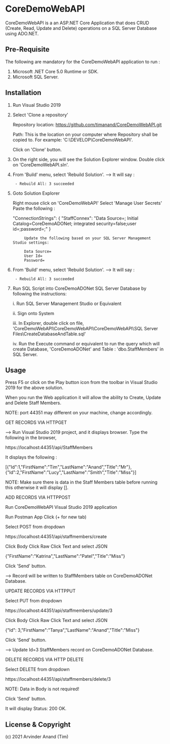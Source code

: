 # CoreDemoWebAPI

CoreDemoWebAPI is a an ASP.NET Core Application that does CRUD (Create, Read, Update and Delete) operations on a SQL Server Database using ADO.NET.


## Pre-Requisite
The following are mandatory for the CoreDemoWebAPI application to run :

1. Microsoft .NET Core 5.0 Runtime or SDK.
2. Microsoft SQL Server. 


## Installation

1. Run Visual Studio 2019

2. Select 'Clone a repository'

 	Repository location: 
 	https://github.com/timanand/CoreDemoWebAPI.git

 	Path:
 	This is the location on your computer where Repository shall be copied to. For example: 'C:\DEVELOP\CoreDemoWebAPI\'.

 	Click on 'Clone' button.




3. On the right side, you will see the Solution Explorer window. Double click on 'CoreDemoWebAPI.sln'.



4. From 'Build' menu, select 'Rebuild Solution'. 
	--> It will say : 
		
		- Rebuild All: 3 succeeded


5. Goto Solution Explorer

	Right mouse click on 'CoreDemoWebAPI'
	Select 'Manage User Secrets'
	Paste the following :

	  "ConnectionStrings": {
    		"StaffConnex": "Data Source=; Initial Catalog=CoreDemoADONet; 
				integrated security=false;user id=;password=;"
  			       }

			Update the following based on your SQL Server Management Studio settings:
			
			Data Source=
			User Id=
			Password=


6. From 'Build' menu, select 'Rebuild Solution'.
	--> It will say : 
		
		- Rebuild All: 3 succeeded


7. Run SQL Script into CoreDemoADONet SQL Server Database by following the instructions:

	i. Run SQL Server Management Studio or Equivalent

	ii. Sign onto System

	iii. In Explorer, double click on file, 'CoreDemoWebAPI\CoreDemoWebAPI\CoreDemoWebAPI\SQL Server Files\CreateDatabaseAndTable.sql'
	

	iv. Run the Execute command or equivalent to run the query which will create Database, 'CoreDemoADONet' and Table : 'dbo.StaffMembers' in SQL Server.



## Usage

Press F5 or click on the Play button icon from the toolbar in Visual Studio 2019 for the above solution.

When you run the Web application it will allow the ability to Create, Update and Delete Staff Members.

NOTE: port 44351 may different on your machine, change accordingly.



GET RECORDS VIA HTTPGET

--> Run Visual Studio 2019 project, and it displays browser.
Type the following in the browser,

https://localhost:44351/api/StaffMembers

It displays the following :

[{"Id":1,"FirstName":"Tim","LastName":"Anand","Title":"Mr"},{"Id":2,"FirstName":"Lucy","LastName":"Smith","Title":"Miss"}]

NOTE: Make sure there is data in the Staff Members table before running this otherwise it will display [].



ADD RECORDS VIA HTTPPOST

Run CoreDemoWebAPI Visual Studio 2019 application

Run Postman App
Click (+ for new tab)

Select POST from dropdown

https://localhost:44351/api/staffmembers/create

Click Body
Click Raw
Click Text and select JSON

{"FirstName":"Katrina","LastName":"Patel","Title":"Miss"}

Click 'Send' button.

--> Record will be written to StaffMembers table on CoreDemoADONet Database.





UPDATE RECORDS VIA HTTPPUT

Select PUT from dropdown

https://localhost:44351/api/staffmembers/update/3

Click Body
Click Raw
Click Text and select JSON

{"Id": 3,"FirstName":"Tanya","LastName":"Anand","Title":"Miss"}


Click 'Send' button.

--> Update Id=3 StaffMembers record on CoreDemoADONet Database.




DELETE RECORDS VIA HTTP DELETE

Select DELETE from dropdown

https://localhost:44351/api/staffmembers/delete/3

NOTE: Data in Body is not required!

Click 'Send' button.

It will display Status: 200 OK.





## License & Copyright

(c) 2021 Arvinder Anand (Tim)

 
